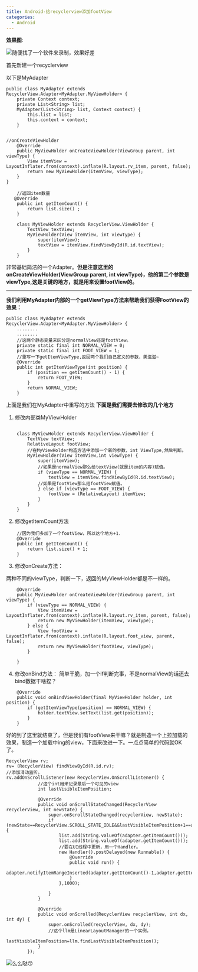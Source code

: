 ```yaml
---
title: Android-给recyclerview添加footView
categories:
  - Android
---
```


__效果图__:

![随便找了一个软件来录制，效果好差](http://upload-images.jianshu.io/upload_images/7177220-961dfa84256aa3cc.gif?imageMogr2/auto-orient/strip)

首先新建一个recyclerview

以下是MyAdapter
```
public class MyAdapter extends RecyclerView.Adapter<MyAdapter.MyViewHolder> {
    private Context context;
    private List<String> list;
    MyAdapter(List<String> list, Context context) {
        this.list = list;
        this.context = context;
    }


//onCreateViewHolder
    @Override
    public MyViewHolder onCreateViewHolder(ViewGroup parent, int viewType) {
        View itemView = LayoutInflater.from(context).inflate(R.layout.rv_item, parent, false);
        return new MyViewHolder(itemView, viewType);
    }
}

    //返回item数量
   @Override
    public int getItemCount() {
        return list.size() ;
    }

    class MyViewHolder extends RecyclerView.ViewHolder {
        TextView textView;
        MyViewHolder(View itemView, int viewType) {
            super(itemView);
            textView = itemView.findViewById(R.id.textView);
        }
    }
```
非常基础简洁的一个Adapter。__但是注意这里的onCreateViewHolder(ViewGroup parent, int viewType)，他的第二个参数是viewType,这是关键的地方，就是用来设置footView的。__
___
__我们利用MyAdapter内部的一个getViewType方法来帮助我们获得FootView的效果：__
```
public class MyAdapter extends RecyclerView.Adapter<MyAdapter.MyViewHolder> {
    ........
    ........
    //这两个静态变量来区分是normalView还是footView。
    private static final int NORMAL_VIEW = 0;
    private static final int FOOT_VIEW = 1;
    //重写一下getItemViewType,返回两个我们自己定义的参数，美滋滋~
    @Override
    public int getItemViewType(int position) {
        if (position == getItemCount() - 1) {
            return FOOT_VIEW;
        }
        return NORMAL_VIEW;
    }
```
上面是我们在MyAdapter中重写的方法
__下面是我们需要去修改的几个地方__

1. 修改内部类MyViewHolder
```

    class MyViewHolder extends RecyclerView.ViewHolder {
        TextView textView;
        RelativeLayout footView;
        //在MyViewHolder构造方法中添加一个新的参数，int ViewType,然后判断。
        MyViewHolder(View itemView,int viewType) {
            super(itemView);
            //如果是normalView那么给textView(就是item的内容)赋值。
            if (viewType == NORMAL_VIEW) {
                textView = itemView.findViewById(R.id.textView);
            //如果是footView那么给footView赋值。
            } else if (viewType == FOOT_VIEW) {
                footView = (RelativeLayout) itemView;
            }
        }
    }
```
2. 修改getItemCount方法
```
    //因为我们多加了一个footView，所以这个地方+1.
    @Override
    public int getItemCount() {
        return list.size() + 1;
    }
```
3. 修改onCreate方法：

两种不同的viewType，判断一下，返回的MyViewHolder都是不一样的。
```
    @Override
    public MyViewHolder onCreateViewHolder(ViewGroup parent, int viewType) {
        if (viewType == NORMAL_VIEW) {
            View itemView = LayoutInflater.from(context).inflate(R.layout.rv_item, parent, false);
            return new MyViewHolder(itemView, viewType);
        } else {
            View footView = LayoutInflater.from(context).inflate(R.layout.foot_view, parent, false);
            return new MyViewHolder(footView, viewType);
        }

    }
```

4. 修改onBind方法：
简单干脆，加一个if判断完事，不是normalView的话还去bind数据干啥捏？
```
    @Override
    public void onBindViewHolder(final MyViewHolder holder, int position) {
        if (getItemViewType(position) == NORMAL_VIEW) {
            holder.textView.setText(list.get(position));
        }
    }
```
好的到了这里就结束了，但是我们有footView来干嘛？就是制造一个上拉加载的效果，制造一个加载中ing的view，下面来改进一下。一点点简单的代码就OK了。
```
RecyclerView rv;
rv= (RecyclerView) findViewById(R.id.rv);
//添加滑动监听。
rv.addOnScrollListener(new RecyclerView.OnScrollListener() {
            //这个int用来记录最后一个可见的view
            int lastVisibleItemPosition;

            @Override
            public void onScrollStateChanged(RecyclerView recyclerView, int newState) {
                super.onScrollStateChanged(recyclerView, newState);
                if (newState==RecyclerView.SCROLL_STATE_IDLE&&lastVisibleItemPosition+1==adapter.getItemCount()){
                    list.add(String.valueOf(adapter.getItemCount()));
                    list.add(String.valueOf(adapter.getItemCount()));
                    //要在UI线程中更新，用一个Handler。
                    new Handler().postDelayed(new Runnable() {
                        @Override
                        public void run() {
                            adapter.notifyItemRangeInserted(adapter.getItemCount()-1,adapter.getItemCount());
                        }
                    },1000);

                }
            }

            @Override
            public void onScrolled(RecyclerView recyclerView, int dx, int dy) {
                super.onScrolled(recyclerView, dx, dy);
                //这个llm是LinearLayoutManager的一个实例。
                lastVisibleItemPosition=llm.findLastVisibleItemPosition();
            }
        });
```

![么么哒😙](http://upload-images.jianshu.io/upload_images/7177220-d142876e603dbd90.gif?imageMogr2/auto-orient/strip)
                                                                                                                                                                                                                                                                                                                                                                                                                                                                                                                                                                                                                                                                                                                                                                                                                                                                                                                                                                                                                                                                                                                                                                                                                                                                                                                                                                                                                                                                                                                                                                                                                                                                                                                                                                                                                                                                                                                                                                                                                                                                                                                                                                                                                                                                                                                                                                                                                                                                                                                                                                                                                                                                                                                                                                                                                                                                                                                                                                                                                                                                                                                                                                                                                                                                                                                                                                                                                                                                                                                                                                                                                                                                                                                                                                                                                                                                                                                                                                                                                                                                                                                                                                                                                                                                                                                                                                                                                                                                                                                                                                                                                                                                                                                                                                                            